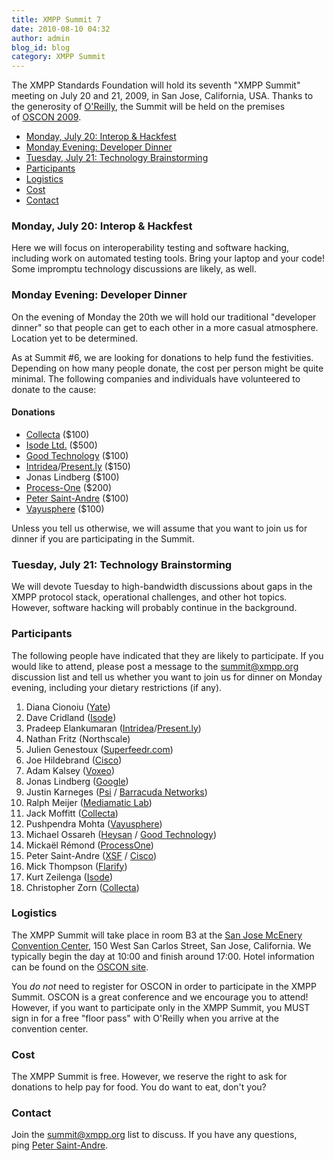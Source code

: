 ```yaml
---
title: XMPP Summit 7
date: 2010-08-10 04:32
author: admin
blog_id: blog
category: XMPP Summit
---
```


The XMPP Standards Foundation will hold its seventh "XMPP Summit" meeting on July 20 and 21, 2009, in San Jose, California, USA. Thanks to the generosity of [O'Reilly](http://oreilly.com/), the Summit will be held on the premises of [OSCON 2009](http://en.oreilly.com/oscon2009).

-   [Monday, July 20: Interop & Hackfest](#monday)
-   [Monday Evening: Developer Dinner](#dinner)
-   [Tuesday, July 21: Technology Brainstorming](#tuesday)
-   [Participants](#participants)
-   [Logistics](#logistics)
-   [Cost](#cost)
-   [Contact](#contact)

<a name="monday"></a>
### Monday, July 20: Interop & Hackfest
Here we will focus on interoperability testing and software hacking, including work on automated testing tools. Bring your laptop and your code! Some impromptu technology discussions are likely, as well.

<a name="dinner"></a>
### Monday Evening: Developer Dinner
On the evening of Monday the 20th we will hold our traditional "developer dinner" so that people can get to each other in a more casual atmosphere. Location yet to be determined.

As at Summit \#6, we are looking for donations to help fund the festivities. Depending on how many people donate, the cost per person might be quite minimal. The following companies and individuals have volunteered to donate to the cause:

#### Donations
-   [Collecta](http://www.collecta.com/) (\$100)
-   [Isode Ltd.](http://www.isode.com/) (\$500)
-   [Good Technology](http://www.good.com/) (\$100)
-   [Intridea](http://www.intridea.com/)/[Present.ly](http://www.presentlyapp.com/) (\$150)
-   Jonas Lindberg (\$100)
-   [Process-One](http://www.process-one.net/) (\$200)
-   [Peter Saint-Andre](https://stpeter.im/) (\$100)
-   [Vayusphere](http://www.vayusphere.com/) (\$100)

Unless you tell us otherwise, we will assume that you want to join us for dinner if you are participating in the Summit.

<a name="tuesday"></a>
### Tuesday, July 21: Technology Brainstorming
We will devote Tuesday to high-bandwidth discussions about gaps in the XMPP protocol stack, operational challenges, and other hot topics. However, software hacking will probably continue in the background.

<a name="participants"></a>
### Participants
The following people have indicated that they are likely to participate. If you would like to attend, please post a message to the [summit@xmpp.org](https://mail.jabber.org/mailman/listinfo/summit) discussion list and tell us whether you want to join us for dinner on Monday evening, including your dietary restrictions (if any).

1.  Diana Cionoiu ([Yate](http://yate.null.ro/))
2.  Dave Cridland ([Isode](http://www.isode.com/))
3.  Pradeep Elankumaran     ([Intridea](http://www.intridea.com/)/[Present.ly](http://www.presentlyapp.com/))
4.  Nathan Fritz (Northscale)
5.  Julien Genestoux ([Superfeedr.com](http://superfeedr.com/))
6.  Joe Hildebrand ([Cisco](http://www.cisco.com/))
7.  Adam Kalsey ([Voxeo](http://www.voxeo.com/))
8.  Jonas Lindberg ([Google](http://www.google.com/))
9.  Justin Karneges ([Psi](http://psi-im.org/) / [Barracuda     Networks](http://www.barracudanetworks.com/))
10. Ralph Meijer ([Mediamatic Lab](http://www.mediamatic.nl/))
11. Jack Moffitt ([Collecta](http://www.collecta.com/))
12. Pushpendra Mohta ([Vayusphere](http://www.vayusphere.com/))
13. Michael Ossareh ([Heysan](http://www.heysan.com/) / [Good     Technology](http://www.good.com/))
14. Mickaël Rémond ([ProcessOne](http://www.process-one.net/))
15. Peter Saint-Andre ([XSF](https://xmpp.org/)     / [Cisco](http://www.cisco.com/))
16. Mick Thompson ([Flarify](http://www.flarify.com/))
17. Kurt Zeilenga ([Isode](http://www.isode.com/))
18. Christopher Zorn ([Collecta](http://www.collecta.com/))

<a name="logistics"></a>
### Logistics
The XMPP Summit will take place in room B3 at the [San Jose McEnery Convention Center](http://www.sanjose.org/meetings/facilities/convention.php), 150 West San Carlos Street, San Jose, California. We typically begin the day at 10:00 and finish around 17:00. Hotel information can be found on the [OSCON site](http://en.oreilly.com/oscon2009/public/content/hotel).

You *do not* need to register for OSCON in order to participate in the XMPP Summit. OSCON is a great conference and we encourage you to attend! However, if you want to participate only in the XMPP Summit, you MUST sign in for a free "floor pass" with O'Reilly when you arrive at the convention center.

<a name="cost"></a>
### Cost
The XMPP Summit is free. However, we reserve the right to ask for donations to help pay for food. You do want to eat, don't you?

<a name="contact"></a>
### Contact
Join the [summit@xmpp.org](https://mail.jabber.org/mailman/listinfo/summit) list to discuss. If you have any questions, ping [Peter Saint-Andre](https://stpeter.im/index.php/contact/).
